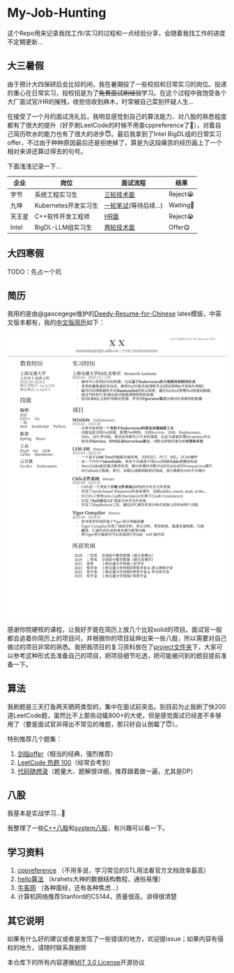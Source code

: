 # My-Job-Hunting

这个Repo用来记录我找工作/实习的过程和一点经验分享，会随着我找工作的进度不定期更新...

## 大三暑假

由于预计大四保研后会比较的闲，我在暑期投了一些校招和日常实习的岗位。投递的重心在日常实习，投校招是为了~~免费面试刷经验~~学习。在这个过程中我饱受各个大厂面试官/HR的摧残，收拒信收到麻木，时常被自己菜到怀疑人生...

在接受了一个月的面试洗礼后，我明显感觉到自己的算法能力、对八股的熟悉程度都有了很大的提升（好歹刷LeetCode的时候不用查cppreference了🤡），对着自己简历吹水的能力也有了很大的进步😇。最后我拿到了Intel BigDL组的日常实习offer，不过由于种种原因最后还是拒绝掉了，算是为这段痛苦的经历画上了一个相对来讲还算过得去的句号。

下面浅浅记录一下...

| 企业   | 岗位                 | 面试流程                                         | 结果     |
| ------ | -------------------- | ------------------------------------------------ | -------- |
| 字节   | 系统工程实习生      | [三轮技术面](./interview/ByteDance.md)           | Reject😭  |
| 九坤   | Kubernetes开发实习生 | [一轮笔试](./interview/Ubiquant.md)(等待后续...) | Waiting🤔️ |
| 天王星 | C++软件开发工程师   | [HR面](./interview/Uranus.md)                    | Reject😭  |
| Intel  | BigDL-LLM组实习生    | [两轮技术面](./interview/Intel.md)               | Offer😋   |

## 大四寒假

TODO：先占一个坑

## 简历

我用的是由@gaocegege维护的[Deedy-Resume-for-Chinese](https://github.com/dyweb/Deedy-Resume-for-Chinese) latex模版，中英文版本都有，我的[中文版简历](./resume/resume.pdf)如下：

<div align="center">
    <img src="./resume/resume.png" width=550>
</div>

感谢你院硬核的课程，让我好歹能在简历上放几个比较solid的项目。面试官一般都会追着你简历上的项目问，并根据你的项目延伸出来一些八股，所以需要对自己做过的项目非常的熟悉。我把我项目的复习资料放在了[project文件夹](./project/)下，大家可以参考这种形式去准备自己的项目，把项目细节吃透，把可能被问到的题目提前准备一下。

## 算法

我刷题是三天打鱼两天晒网类型的，集中在面试前突击。到目前为止我刷了快200道LeetCode题，虽然比不上那些动辄800+的大佬，但是感觉面试已经差不多够用了（要是面试官非得出不常见的难题，那只好自认倒霉了😇）。

特别推荐几个题集：

1. [剑指offer](https://leetcode.cn/studyplan/coding-interviews/)（相当的经典，强烈推荐）
2. [LeetCode 热题 100](https://leetcode.cn/studyplan/top-100-liked/)（经常会考到）
3. [代码随想录](https://programmercarl.com)（题量大、题解很详细，推荐跟着做一遍，尤其是DP）

## 八股

我基本是实战学习...🤡

我整理了一些[C++八股](./c++/)和[system八股](./system/)，有兴趣可以看一下。

## 学习资料

1. [cppreference](https://zh.cppreference.com/w/首页) （不用多说，学习常见的STL用法看官方文档效率最高）
2. [hello算法](https://www.hello-algo.com) （krahets大神的数据结构教程，通俗易懂）
3. [牛客网](https://www.nowcoder.com) （各种面经，还有各种焦虑...）
4. 计算机网络推荐Stanford的CS144，质量很高，讲得很清楚

## 其它说明

如果有什么好的建议或者是发现了一些错误的地方，欢迎提issue；如果内容有侵权的地方，请随时联系我删除

本仓库下的所有内容遵循[MIT 3.0 License](./LICENSE)开源协议
